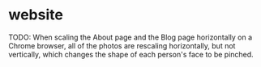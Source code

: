 # website

TODO: 
When scaling the About page and the Blog page horizontally on a Chrome browser, all of the photos are rescaling horizontally, but not vertically, which changes the shape of each person's face to be pinched.
